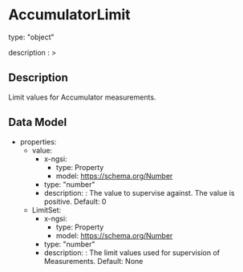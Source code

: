 # AccumulatorLimit
type: "object"
description : >
## Description
Limit values for Accumulator measurements.

## Data Model
  - properties:
    - value:
      - x-ngsi:
        - type: Property
        - model: https://schema.org/Number
      - type: "number"
      - description: : The value to supervise against. The value is positive. Default: 0
    - LimitSet:
      - x-ngsi:
        - type: Property
        - model: https://schema.org/Number
      - type: "number"
      - description: : The limit values used for supervision of Measurements. Default: None
